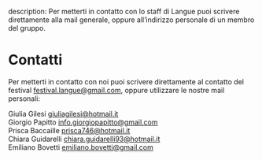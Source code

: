 description: Per metterti in contatto con lo staff di Langue puoi scrivere direttamente alla mail generale, oppure all’indirizzo personale di un membro del gruppo.

<h1 class="main-title">Contatti</h1>

Per metterti in contatto con noi puoi scrivere direttamente al contatto del festival <festival.langue@gmail.com>, oppure utilizzare le nostre mail personali:

<p class="align-left">
  Giulia Gilesi <a class="mail-address" href="mailto:giuliagilesi@hotmail.it">giuliagilesi@hotmail.it</a> <br>
  Giorgio Papitto <a class="mail-address" href="mailto:info.giorgiopapitto@gmail.com">info.giorgiopapitto@gmail.com</a> <br>
  Prisca Baccaille <a class="mail-address" href="mailto:prisca746@hotmail.it">prisca746@hotmail.it</a> <br>
  Chiara Guidarelli <a class="mail-address" href="mailto:chiara.guidarelli93@hotmail.it">chiara.guidarelli93@hotmail.it</a> <br>
  Emiliano Bovetti <a class="mail-address" href="mailto:emiliano.bovetti@gmail.com">emiliano.bovetti@gmail.com</a> <br>
</p>

<script type="application/ld+json">
{
  "@context": "http://schema.org",
  "@type": "BreadcrumbList",
  "itemListElement": [{
    "@type": "ListItem",
    "position": 1,
    "item": {
      "@id": "http://www.languefestival.it/#langue",
      "name": "Langue"
    }
  },{
    "@type": "ListItem",
    "position": 2,
    "item": {
      "@id": "http://www.languefestival.it/#contatti",
      "name": "Contatti"
    }
  }]
}
</script>
